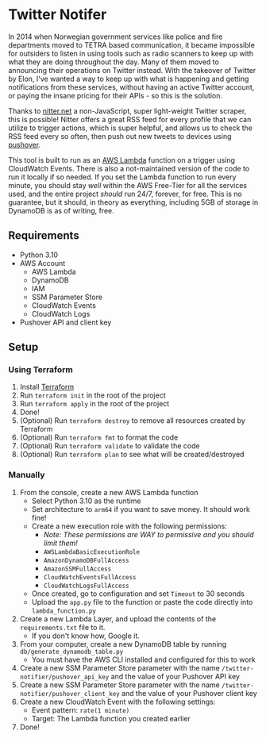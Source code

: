 # Twitter Notifer

In 2014 when Norwegian government services like police and fire departments moved to TETRA based communication, 
it became impossible for outsiders to listen in using tools such as radio scanners to keep up with what they are doing 
throughout the day. Many of them moved to announcing their operations on Twitter instead. With the takeover of Twitter 
by Elon, I've wanted a way to keep up with what is happening and getting notifications from these services, 
without having an active Twitter account, or paying the insane pricing for their APIs - so this is the solution.

Thanks to [nitter.net](https://nitter.net) a non-JavaScript, super light-weight Twitter scraper, this is possible! 
Nitter offers a great RSS feed for every profile that we can utilize to trigger actions, which is super helpful, and 
allows us to check the RSS feed every so often, then push out new tweets to devices using [pushover](https://pushover.net).

This tool is built to run as an [AWS Lambda](https://aws.amazon.com/lambda/) function on a trigger using CloudWatch Events. 
There is also a not-maintained version of the code to run it locally if so needed. If you set the Lambda function to 
run every minute, you should stay _well_ within the AWS Free-Tier for all the services used, and the entire project 
_should_ run 24/7, forever, for free. This is no guarantee, but it should, in theory as everything, including 5GB 
of storage in DynamoDB is as of writing, free.


## Requirements
- Python 3.10
- AWS Account
  - AWS Lambda
  - DynamoDB
  - IAM
  - SSM Parameter Store
  - CloudWatch Events
  - CloudWatch Logs
- Pushover API and client key

## Setup
### Using Terraform
1. Install [Terraform](https://www.terraform.io/downloads.html)
2. Run `terraform init` in the root of the project
3. Run `terraform apply` in the root of the project
4. Done!
5. (Optional) Run `terraform destroy` to remove all resources created by Terraform
6. (Optional) Run `terraform fmt` to format the code
7. (Optional) Run `terraform validate` to validate the code
8. (Optional) Run `terraform plan` to see what will be created/destroyed

### Manually
1. From the console, create a new AWS Lambda function
   - Select Python 3.10 as the runtime
   - Set architecture to `arm64` if you want to save money. It should work fine!
   - Create a new execution role with the following permissions: 
     - _Note: These permissions are WAY to permissive and you should limit them!_
     - `AWSLambdaBasicExecutionRole`
     - `AmazonDynamoDBFullAccess`
     - `AmazonSSMFullAccess`
     - `CloudWatchEventsFullAccess`
     - `CloudWatchLogsFullAccess`
   - Once created, go to configuration and set `Timeout` to 30 seconds
   - Upload the `app.py` file to the function or paste the code directly into `lambda_function.py`
2. Create a new Lambda Layer, and upload the contents of the `requirements.txt` file to it.
   - If you don't know how, Google it.
3. From your computer, create a new DynamoDB table by running `db/generate_dynamodb_table.py`
   - You must have the AWS CLI installed and configured for this to work
4. Create a new SSM Parameter Store parameter with the name `/twitter-notifier/pushover_api_key` and the value of your Pushover API key
5. Create a new SSM Parameter Store parameter with the name `/twitter-notifier/pushover_client_key` and the value of your Pushover client key
6. Create a new CloudWatch Event with the following settings:
   - Event pattern: `rate(1 minute)`
   - Target: The Lambda function you created earlier
7. Done!